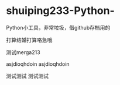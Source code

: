 ﻿# shuiping233-Python-
Python小工具，非常垃圾，借github存档用的


打算结婚打算咯急哦


测试merga213

asjdioqhdoin
asjdioqhdoin


测试测试
测试测试
